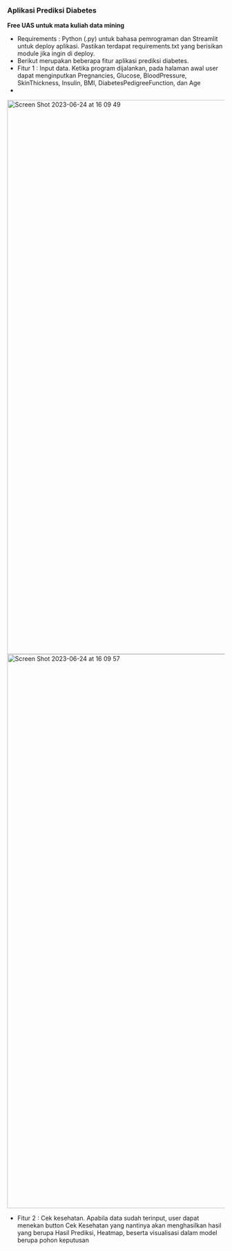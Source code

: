 <h3>Aplikasi Prediksi Diabetes</h3>

<b>Free UAS untuk mata kuliah data mining</b>

- Requirements : Python (.py) untuk bahasa pemrograman dan Streamlit untuk deploy aplikasi. Pastikan terdapat requirements.txt yang berisikan module jika ingin di deploy.
- Berikut merupakan beberapa fitur aplikasi prediksi diabetes.
- Fitur 1 : Input data. Ketika program dijalankan, pada halaman awal user dapat menginputkan Pregnancies, Glucose, BloodPressure, SkinThickness, Insulin, BMI, DiabetesPedigreeFunction, dan Age
- 
<img width="1280" alt="Screen Shot 2023-06-24 at 16 09 49" src="https://github.com/FidelaAzzahra/aplikasi_deteksi_diabetes/assets/114632917/0e6ad752-0e1c-4e58-856e-2e0b8febc197">

<img width="1280" alt="Screen Shot 2023-06-24 at 16 09 57" src="https://github.com/FidelaAzzahra/aplikasi_deteksi_diabetes/assets/114632917/c4a130e7-7ae1-4a31-ae17-89872a99dbe5">

- Fitur 2 : Cek kesehatan. Apabila data sudah terinput, user dapat menekan button Cek Kesehatan yang nantinya akan menghasilkan hasil yang berupa Hasil Prediksi, Heatmap, beserta visualisasi dalam model berupa pohon keputusan

